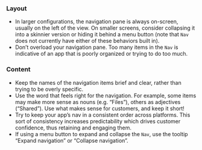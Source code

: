 ### Layout

- In larger configurations, the navigation pane is always on-screen, usually on the left of the view. On smaller screens, consider collapsing it into a skinnier version or hiding it behind a menu button (note that `Nav` does not currently have either of these behaviors built in).
- Don’t overload your navigation pane. Too many items in the `Nav` is indicative of an app that is poorly organized or trying to do too much.

### Content

- Keep the names of the navigation items brief and clear, rather than trying to be overly specific.
- Use the word that feels right for the navigation. For example, some items may make more sense as nouns (e.g. “Files”), others as adjectives (“Shared”). Use what makes sense for customers, and keep it short!
- Try to keep your app’s nav in a consistent order across platforms. This sort of consistency increases predictability which drives customer confidence, thus retaining and engaging them.
- If using a menu button to expand and collapse the `Nav`, use the tooltip “Expand navigation” or “Collapse navigation”.
